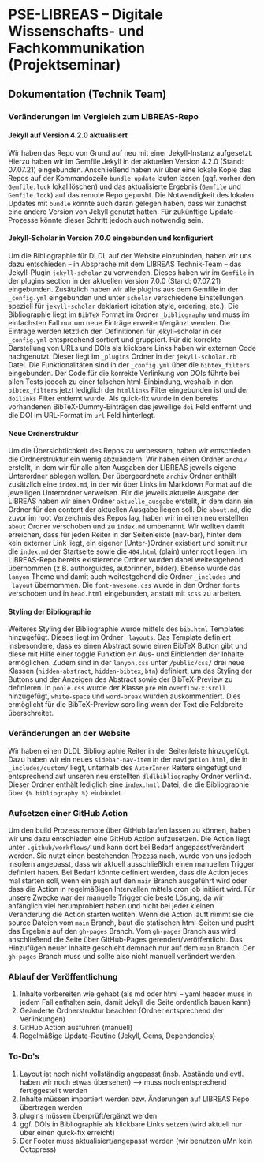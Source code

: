 # PSE-LIBREAS – Digitale Wissenschafts- und Fachkommunikation (Projektseminar)

## Dokumentation (Technik Team)

### Veränderungen im Vergleich zum LIBREAS-Repo

#### Jekyll auf Version 4.2.0 aktualisiert

Wir haben das Repo von Grund auf neu mit einer Jekyll-Instanz aufgesetzt. Hierzu haben wir im Gemfile Jekyll in der aktuellen Version 4.2.0 (Stand: 07.07.21) eingebunden. Anschließend haben wir über eine lokale Kopie des Repos auf der Kommandozeile `bundle update` laufen lassen (ggf. vorher den `Gemfile.lock` lokal löschen) und das aktualisierte Ergebnis (`Gemfile` und `Gemfile.lock`) auf das remote Repo gepusht. Die Notwendigkeit des lokalen Updates mit `bundle` könnte auch daran gelegen haben, dass wir zunächst eine andere Version von Jekyll genutzt hatten. Für zukünftige Update-Prozesse könnte dieser Schritt jedoch auch notwendig sein.

#### Jekyll-Scholar in Version 7.0.0 eingebunden und konfiguriert

Um die Bibliographie für DLDL auf der Website einzubinden, haben wir uns dazu entschieden – in Absprache mit dem LIBREAS Technik-Team – das Jekyll-Plugin `jekyll-scholar` zu verwenden. Dieses haben wir im `Gemfile` in der plugins section in der aktuellen Version 7.0.0 (Stand: 07.07.21) eingebunden. Zusätzlich haben wir alle plugins aus dem Gemfile in der `_config.yml` eingebunden und unter `scholar` verschiedene Einstellungen speziell für `jekyll-scholar` deklariert (citation style, ordering, etc.). 
Die Bibliographie liegt im `BibTeX` Format im Ordner `_bibliography` und muss im einfachsten Fall nur um neue Einträge erweitert/ergänzt werden. Die Einträge werden letztlich den Definitionen für jekyll-scholar in der `_config.yml` entsprechend sortiert und gruppiert. Für die korrekte Darstellung von URLs und DOIs als klickbare Links haben wir externen Code nachgenutzt. Dieser liegt im `_plugins` Ordner in der `jekyll-scholar.rb` Datei. Die Funktionalitäten sind in der `_config.yml` über die `bibtex_filters` eingebunden. Der Code für die korrekte Verlinkung von DOIs führte bei allen Tests jedoch zu einer falschen html-Einbindung, weshalb in den `bibtex_filters` jetzt lediglich der `htmllinks` Filter eingebunden ist und der `doilinks` Filter entfernt wurde. Als quick-fix wurde in den bereits vorhandenen BibTeX-Dummy-Einträgen das jeweilige `doi` Feld entfernt und die DOI im URL-Format im `url` Feld hinterlegt.

#### Neue Ordnerstruktur

Um die Übersichtlichkeit des Repos zu verbessern, haben wir entschieden die Ordnerstruktur ein wenig abzuändern. Wir haben einen Ordner `archiv` erstellt, in dem wir für alle alten Ausgaben der LIBREAS jeweils eigene Unterordner ablegen wollen. Der übergeordnete `archiv` Ordner enthält zusätzlich eine `index.md`, in der wir über Links im Markdown Format auf die jeweiligen Unterordner verweisen. Für die jeweils aktuelle Ausgabe der LIBREAS haben wir einen Ordner `aktuelle_ausgabe` erstellt, in dem dann ein Ordner für den content der aktuellen Ausgabe liegen soll. Die `about.md`, die zuvor im root Verzeichnis des Repos lag, haben wir in einen neu erstellten `about` Ordner verschoben und zu `index.md` umbenannt. Wir wollten damit erreichen, dass für jeden Reiter in der Seitenleiste (nav-bar), hinter dem kein externer Link liegt, ein eigener (Unter-)Ordner existiert und somit nur die `index.md` der Startseite sowie die `404.html` (plain) unter root liegen. Im LIBREAS-Repo bereits existierende Ordner wurden dabei weitestgehend übernommen (z.B. authorguides, autorinnen, bilder). Ebenso wurde das `lanyon` Theme und damit auch weitestgehend die Ordner `_includes` und `_layout` übernommen. Die `font-awesome.css` wurde in den Ordner `fonts` verschoben und in `head.html` eingebunden, anstatt mit `scss` zu arbeiten.

#### Styling der Bibliographie

Weiteres Styling der Bibliographie wurde mittels des `bib.html` Templates hinzugefügt. Dieses liegt im Ordner `_layouts`. Das Template definiert insbesondere, dass es einen Abstract sowie einen BibTeX Button gibt und diese mit Hilfe einer toggle Funktion ein Aus- und Einblenden der Inhalte ermöglichen. Zudem sind in der `lanyon.css` unter `/public/css/` drei neue Klassen (`hidden-abstract`, `hidden-bibtex`, `btn`) definiert, um das Styling der Buttons und der Anzeigen des Abstract sowie der BibTeX-Preview zu definieren. In `poole.css` wurde der Klasse `pre` ein `overflow-x:sroll` hinzugefügt, `white-space` und `word-break` wurden auskommentiert. Dies ermöglicht für die BibTeX-Preview scrolling wenn der Text die Feldbreite überschreitet.

### Veränderungen an der Website

Wir haben einen DLDL Bibliographie Reiter in der Seitenleiste hinzugefügt. Dazu haben wir ein neues `sidebar-nav-item` in der `navigation.html`, die in `_includes/custom/` liegt, unterhalb des `AutorInnen` Reiters eingefügt und entsprechend auf unseren neu erstellten `dldlbibliography` Ordner verlinkt. Dieser Ordner enthält lediglich eine `index.hmtl` Datei, die die Bibliographie über `{% bibliography %}` einbindet.

### Aufsetzen einer GitHub Action

Um den build Prozess remote über GitHub laufen lassen zu können, haben wir uns dazu entschieden eine GitHub Action aufzusetzen. Die Action liegt unter `.github/workflows/` und kann dort bei Bedarf angepasst/verändert werden. Sie nutzt einen bestehenden [Prozess](https://github.com/joshlarsen/jekyll4-deploy-gh-pages) nach, wurde von uns jedoch insofern angepasst, dass wir aktuell ausschließlich einen manuellen Trigger definiert haben. Bei Bedarf könnte definiert werden, dass die Action jedes mal starten soll, wenn ein push auf den `main` Branch ausgeführt wird oder dass die Action in regelmäßigen Intervallen mittels cron job initiiert wird. Für unsere Zwecke war der manuelle Trigger die beste Lösung, da wir anfänglich viel herumprobiert haben und nicht bei jeder kleinen Veränderung die Action starten wollten. Wenn die Action läuft nimmt sie die source Dateien vom `main` Branch, baut die statischen html-Seiten und pusht das Ergebnis auf den `gh-pages` Branch. Vom `gh-pages` Branch aus wird anschließend die Seite über GitHub-Pages gerendert/veröffentlicht. Das Hinzufügen neuer Inhalte geschieht demnach nur auf dem `main` Branch. Der `gh-pages` Branch muss und sollte also nicht manuell verändert werden.

### Ablauf der Veröffentlichung
1. Inhalte vorbereiten wie gehabt (als md oder html – yaml header muss in jedem Fall enthalten sein, damit Jekyll die Seite ordentlich bauen kann)
2. Geänderte Ordnerstruktur beachten (Ordner entsprechend der Verlinkungen)
3. GitHub Action ausführen (manuell)
4. Regelmäßige Update-Routine (Jekyll, Gems, Dependencies)

### To-Do's
1. Layout ist noch nicht vollständig angepasst (insb. Abstände und evtl. haben wir noch etwas übersehen) --> muss noch entsprechend fertiggestellt werden
2. Inhalte müssen importiert werden bzw. Änderungen auf LIBREAS Repo übertragen werden
3. plugins müssen überprüft/ergänzt werden
4. ggf. DOIs in Bibliographie als klickbare Links setzen (wird aktuell nur über einen quick-fix erreicht)
5. Der Footer muss aktualisiert/angepasst werden (wir benutzen uMn kein Octopress)
